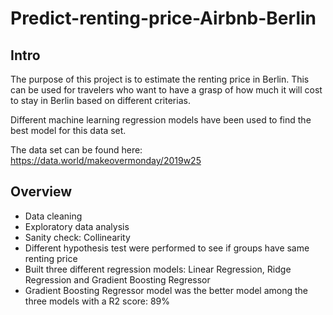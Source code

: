# Predict-renting-price-Airbnb-Berlin


## Intro 
The purpose of this project is to estimate the renting price in Berlin. This can be used for travelers who want to have a grasp of how much it will cost to stay in Berlin based on different criterias.

Different machine learning regression models have been used to find the best model for this data set.

The data set can be found here: https://data.world/makeovermonday/2019w25

## Overview
* Data cleaning 
* Exploratory data analysis
* Sanity check: Collinearity
* Different hypothesis test were performed to see if groups have same renting price
* Built three different regression models: Linear Regression, Ridge Regression and Gradient Boosting Regressor
* Gradient Boosting Regressor model was the better model among the three models with a R2 score: 89%
